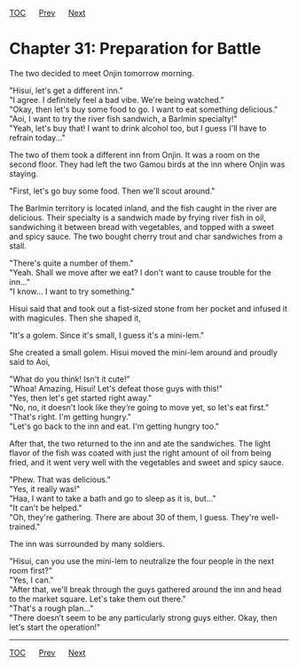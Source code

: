 [TOC](../readme.md)&nbsp;&nbsp;&nbsp;&nbsp;&nbsp;&nbsp;[Prev](section_0001.md)&nbsp;&nbsp;&nbsp;&nbsp;&nbsp;&nbsp;[Next](section_0003.md)



# Chapter 31: Preparation for Battle

The two decided to meet Onjin tomorrow morning.  
  
"Hisui, let's get a different inn."  
"I agree. I definitely feel a bad vibe. We're being watched."  
"Okay, then let's buy some food to go. I want to eat something
delicious."  
"Aoi, I want to try the river fish sandwich, a Barlmin specialty!"  
"Yeah, let's buy that! I want to drink alcohol too, but I guess I'll
have to refrain today..."  
  
The two of them took a different inn from Onjin. It was a room on the
second floor. They had left the two Gamou birds at the inn where Onjin
was staying.  
  
"First, let's go buy some food. Then we'll scout around."  
  
The Barlmin territory is located inland, and the fish caught in the
river are delicious. Their specialty is a sandwich made by frying river
fish in oil, sandwiching it between bread with vegetables, and topped
with a sweet and spicy sauce. The two bought cherry trout and char
sandwiches from a stall.  
  
"There's quite a number of them."  
"Yeah. Shall we move after we eat? I don't want to cause trouble for the
inn..."  
"I know... I want to try something."  
  
Hisui said that and took out a fist-sized stone from her pocket and
infused it with magicules. Then she shaped it,  
  
"It's a golem. Since it's small, I guess it's a mini-lem."  
  
She created a small golem. Hisui moved the mini-lem around and proudly
said to Aoi,  
  
"What do you think! Isn't it cute!"  
"Whoa! Amazing, Hisui! Let's defeat those guys with this!"  
"Yes, then let's get started right away."  
"No, no, it doesn't look like they’re going to move yet, so let's eat
first."  
"That's right. I'm getting hungry."  
"Let's go back to the inn and eat. I'm getting hungry too."  
  
After that, the two returned to the inn and ate the sandwiches. The
light flavor of the fish was coated with just the right amount of oil
from being fried, and it went very well with the vegetables and sweet
and spicy sauce.  
  
"Phew. That was delicious."  
"Yes, it really was!"  
"Haa, I want to take a bath and go to sleep as it is, but..."  
"It can't be helped."  
"Oh, they're gathering. There are about 30 of them, I guess. They're
well-trained."  
  
The inn was surrounded by many soldiers.  
  
"Hisui, can you use the mini-lem to neutralize the four people in the
next room first?"  
"Yes, I can."  
"After that, we'll break through the guys gathered around the inn and
head to the market square. Let's take them out there."  
"That's a rough plan..."  
"There doesn’t seem to be any particularly strong guys either. Okay,
then let's start the operation!"  
  
  


---
[TOC](../readme.md)&nbsp;&nbsp;&nbsp;&nbsp;&nbsp;&nbsp;[Prev](section_0001.md)&nbsp;&nbsp;&nbsp;&nbsp;&nbsp;&nbsp;[Next](section_0003.md)

